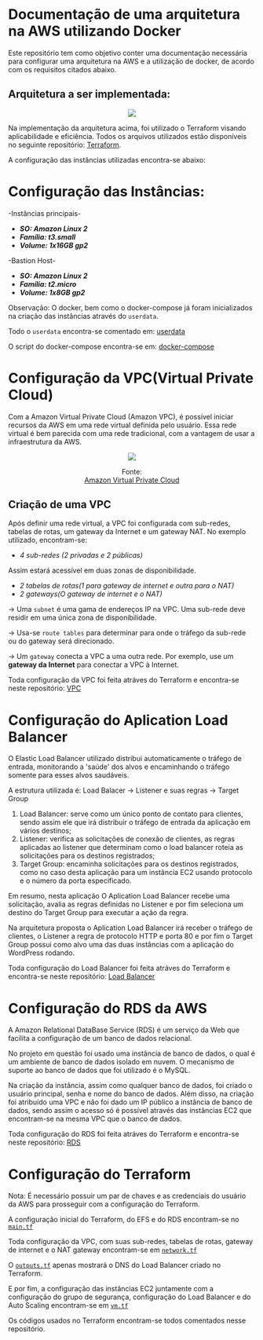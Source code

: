 # Documentação de uma arquitetura na AWS utilizando Docker
Este repositório tem como objetivo conter uma documentação necessária para configurar uma arquitetura na AWS e a utilização de docker, de acordo com os requisitos citados abaixo.

## Arquitetura a ser implementada:
<p align="center">
  <img src="https://github.com/PinheiroChequin/TrabalhoDocker/assets/117855728/a739dc36-9159-4b95-8ed6-e633545a202f">
</p>

Na implementação da arquitetura acima, foi utilizado o Terraform visando aplicabilidade e eficiência. Todos os arquivos utilizados estão disponíveis no seguinte repositório: [Terraform](https://github.com/otashu/otavioCostaDocker/tree/main/proj-compass).

A configuração das instâncias utilizadas encontra-se abaixo:

# Configuração das Instâncias:
-Instâncias principais-
- _**SO: Amazon Linux 2**_
- _**Família: t3.small**_
- _**Volume: 1x16GB gp2**_

-Bastion Host-
- _**SO: Amazon Linux 2**_
- _**Família: t2.micro**_
- _**Volume: 1x8GB gp2**_

Observação: O docker, bem como o docker-compose já foram inicializados na criação das instâncias através do `userdata`.

Todo o `userdata` encontra-se comentado em: [userdata](https://github.com/otashu/otavioCostaDocker/tree/main/proj-compass/user_data.sh)

O script do docker-compose encontra-se em: [docker-compose](https://github.com/otashu/otavioCostaDocker/blob/main/docker-compose.yml)

# Configuração da VPC(Virtual Private Cloud)
Com a Amazon Virtual Private Cloud (Amazon VPC), é possível iniciar recursos da AWS em uma rede virtual definida pelo usuário. Essa rede virtual é bem parecida com uma rede tradicional, com a vantagem de usar a infraestrutura da AWS.

<p align="center">
  <img src="https://github.com/PinheiroChequin/TrabalhoDocker/assets/129349503/f4e098f6-8918-4ba0-a9b7-b06f8c441832">
</p>
<p align="center">
  Fonte: <a href="https://docs.aws.amazon.com/vpc/latest/userguide/what-is-amazon-vpc.html" style="display: block; text-align: center;">Amazon Virtual Private Cloud</a>
</p>

## **Criação de uma VPC**
Após definir uma rede virtual, a VPC foi configurada com sub-redes, tabelas de rotas, um gateway da Internet e um gateway NAT.
No exemplo utilizado, encontram-se:

- _4 sub-redes (2 privadas e 2 públicas)_ 

Assim estará acessível em duas zonas de disponibilidade.

- _2 tabelas de rotas(1 para gateway de internet e outra para o NAT)_
- _2 gateways(O gateway de internet e o NAT)_


-> Uma `subnet` é uma gama de endereços IP na VPC. Uma sub-rede deve residir em uma única zona de disponibilidade. 

-> Usa-se `route tables` para determinar para onde o tráfego da sub-rede ou do gateway será direcionado.

-> Um `gateway` conecta a VPC a uma outra rede. Por exemplo, use um **gateway da Internet** para conectar a VPC à Internet.

Toda configuração da VPC foi feita atráves do Terraform e encontra-se neste repositório: [VPC](https://github.com/otashu/otavioCostaDocker/tree/main/proj-compass/network.tf)

# Configuração do Aplication Load Balancer
O Elastic Load Balancer utilizado distribui automaticamente o tráfego de entrada, monitorando a 'saúde' dos alvos e encaminhando o tráfego somente para esses alvos saudáveis.

A estrutura utilizada é:
Load Balacer -> Listener e suas regras -> Target Group

1. Load Balancer: serve como um único ponto de contato para clientes, sendo assim ele que irá distribuir o tráfego de entrada da aplicação em vários destinos;
2. Listener: verifica as solicitações de conexão de clientes, as regras aplicadas ao listener que determinam como o load balancer roteia as solicitações para os destinos registrados;
3. Target Group: encaminha solicitações para os destinos registrados, como no caso desta aplicação para um instância EC2 usando protocolo e o número da porta especificado.

Em resumo, nesta aplicação O Aplication Load Balancer recebe uma solicitação, avalia as regras definidas no Listener e por fim seleciona um destino do Target Group para executar a ação da regra.

Na arquitetura proposta o Aplication Load Balancer irá receber o tráfego de clientes, o Listener a regra de protocolo HTTP e porta 80 e por fim o Target Group possui como alvo uma das duas instâncias com a aplicação do WordPress rodando. 

Toda configuração do Load Balancer foi feita atráves do Terraform e encontra-se neste repositório: [Load Balancer](https://github.com/otashu/otavioCostaDocker/tree/main/proj-compass/vm.tf)

# Configuração do RDS da AWS

A Amazon Relational DataBase Service (RDS) é um serviço da Web que facilita a configuração de um banco de dados relacional. 

No projeto em questão foi usado uma instância de banco de dados, o qual é um ambiente de banco de dados isolado em nuvem. 
O mecanismo de suporte ao banco de dados que foi utilizado é o MySQL. 

Na criação da instância, assim como qualquer banco de dados, foi criado o usuário principal, senha e nome do banco de dados. Além disso, na criação foi atribuído uma VPC e não foi dado um IP público a instância de banco de dados, sendo assim o acesso só é possível através das instâncias EC2 que encontram-se na mesma VPC que o banco de dados.

Toda configuração do RDS foi feita atráves do Terraform e encontra-se neste repositório: [RDS](https://github.com/otashu/otavioCostaDocker/tree/main/proj-compass/main.tf)
# Configuração do Terraform

Nota: É necessário possuir um par de chaves e as credenciais do usuário da AWS para prosseguir com a configuração do Terraform. 

A configuração inicial do Terraform, do EFS e do RDS encontram-se no [`main.tf`](https://github.com/otashu/otavioCostaDocker/tree/main/proj-compass/main.tf)

Toda configuração da VPC, com suas sub-redes, tabelas de rotas, gateway de internet e o NAT gateway encontram-se em [`network.tf`](https://github.com/otashu/otavioCostaDocker/tree/main/proj-compass/network.tf)

O [`outputs.tf`](https://github.com/PinheiroChequin/TrabalhoDocker/blob/main/proj-compass/outputs.tf) apenas mostrará o DNS do Load Balancer criado no Terraform.

E por fim, a configuração das instâncias EC2 juntamente com a configuração do grupo de segurança, configuração do Load Balancer e do Auto Scaling encontram-se em [`vm.tf`](https://github.com/otashu/otavioCostaDocker/tree/main/proj-compass/vm.tf)

Os códigos usados no Terraform encontram-se todos comentados nesse repositório.

